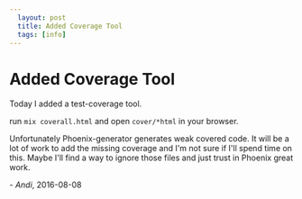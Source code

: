 ```yaml
---
  layout: post
  title: Added Coverage Tool
  tags: [info]
---
```


# Added Coverage Tool

Today I added a test-coverage tool.

run `mix coverall.html` and open `cover/*html` in your browser.

Unfortunately Phoenix-generator generates weak covered code.
It will be a lot of work to add the missing coverage and I'm not sure
if I'll spend time on this. Maybe I'll find a way to ignore those files
and just trust in Phoenix great work.


\- *Andi*, 2016-08-08

